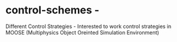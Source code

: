# control-schemes -
Different Control Strategies - 
Interested to work control strategies in MOOSE (Multiphysics Object Oreinted Simulation Environment)

